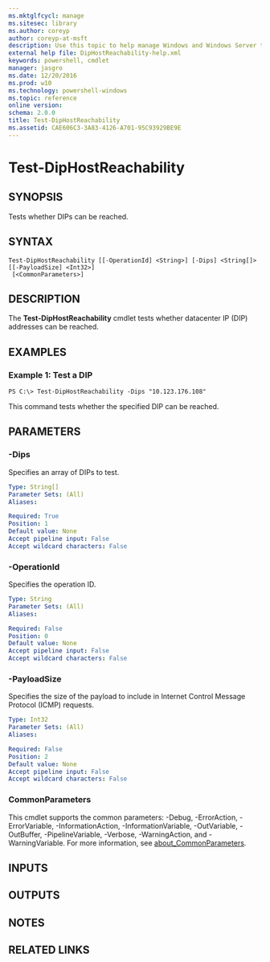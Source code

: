 ```yaml
---
ms.mktglfcycl: manage
ms.sitesec: library
ms.author: coreyp
author: coreyp-at-msft
description: Use this topic to help manage Windows and Windows Server technologies with Windows PowerShell.
external help file: DipHostReachability-help.xml
keywords: powershell, cmdlet
manager: jasgro
ms.date: 12/20/2016
ms.prod: w10
ms.technology: powershell-windows
ms.topic: reference
online version: 
schema: 2.0.0
title: Test-DipHostReachability
ms.assetid: CAE606C3-3A83-4126-A701-95C93929BE9E
---
```


# Test-DipHostReachability

## SYNOPSIS
Tests whether DIPs can be reached.

## SYNTAX

```
Test-DipHostReachability [[-OperationId] <String>] [-Dips] <String[]> [[-PayloadSize] <Int32>]
 [<CommonParameters>]
```

## DESCRIPTION
The **Test-DipHostReachability** cmdlet tests whether datacenter IP (DIP) addresses can be reached.

## EXAMPLES

### Example 1: Test a DIP
```
PS C:\> Test-DipHostReachability -Dips "10.123.176.108"
```

This command tests whether the specified DIP can be reached.

## PARAMETERS

### -Dips
Specifies an array of DIPs to test.

```yaml
Type: String[]
Parameter Sets: (All)
Aliases: 

Required: True
Position: 1
Default value: None
Accept pipeline input: False
Accept wildcard characters: False
```

### -OperationId
Specifies the operation ID.

```yaml
Type: String
Parameter Sets: (All)
Aliases: 

Required: False
Position: 0
Default value: None
Accept pipeline input: False
Accept wildcard characters: False
```

### -PayloadSize
Specifies the size of the payload to include in Internet Control Message Protocol (ICMP) requests.

```yaml
Type: Int32
Parameter Sets: (All)
Aliases: 

Required: False
Position: 2
Default value: None
Accept pipeline input: False
Accept wildcard characters: False
```

### CommonParameters
This cmdlet supports the common parameters: -Debug, -ErrorAction, -ErrorVariable, -InformationAction, -InformationVariable, -OutVariable, -OutBuffer, -PipelineVariable, -Verbose, -WarningAction, and -WarningVariable. For more information, see [about_CommonParameters](http://go.microsoft.com/fwlink/?LinkID=113216).

## INPUTS

## OUTPUTS

## NOTES

## RELATED LINKS


